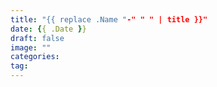 ```yaml
---
title: "{{ replace .Name "-" " " | title }}"
date: {{ .Date }}
draft: false
image: ""
categories: 
tag:
---
```


